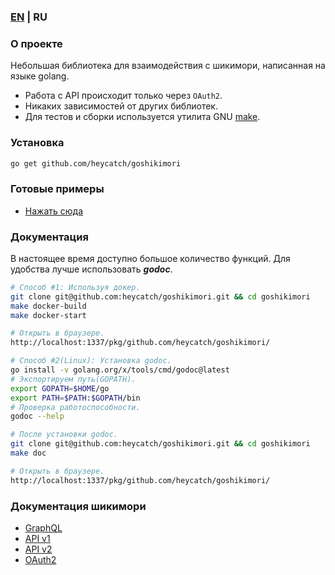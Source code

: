 ### [EN](https://github.com/heycatch/goshikimori/blob/master/README.md) | RU

### О проекте
Небольшая библиотека для взаимодействия с шикимори, написанная на языке golang.
* Работа с API происходит только через `OAuth2`.
* Никаких зависимостей от других библиотек.
* Для тестов и сборки используется утилита GNU [make](https://www.gnu.org/software/make/manual/make.html).

### Установка
```bash
go get github.com/heycatch/goshikimori
```

### Готовые примеры
* [Нажать сюда](https://github.com/heycatch/goshikimori/tree/master/examples)

### Документация
В настоящее время доступно большое количество функций.
Для удобства лучше использовать ***godoc***.
```bash
# Способ #1: Используя докер.
git clone git@github.com:heycatch/goshikimori.git && cd goshikimori
make docker-build
make docker-start

# Открыть в браузере.
http://localhost:1337/pkg/github.com/heycatch/goshikimori/
```
```bash
# Способ #2(Linux): Установка godoc.
go install -v golang.org/x/tools/cmd/godoc@latest
# Экспортируем путь(GOPATH).
export GOPATH=$HOME/go
export PATH=$PATH:$GOPATH/bin
# Проверка работоспособности.
godoc --help

# После установки godoc.
git clone git@github.com:heycatch/goshikimori.git && cd goshikimori
make doc

# Открыть в браузере.
http://localhost:1337/pkg/github.com/heycatch/goshikimori/
```

### Документация шикимори
* [GraphQL](https://shikimori.me/api/doc/graphql)
* [API v1](https://shikimori.me/api/doc/1.0)
* [API v2](https://shikimori.me/api/doc/2.0)
* [OAuth2](https://shikimori.me/oauth)
